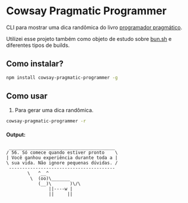 # Cowsay Pragmatic Programmer

CLI para mostrar uma dica randômica do livro [programador pragmático](https://www.amazon.com.br/Programador-Pragm%C3%A1tico-Aprendiz-Mestre/dp/8577807002/ref=sr_1_1).

Utilizei esse projeto também como objeto de estudo sobre [bun.sh](https://bun.sh/docs/bundler) e diferentes tipos de builds. 

## Como instalar?

```bash
npm install cowsay-pragmatic-programmer -g
```

## Como usar

1. Para gerar uma dica randômica.

```bash
cowsay-pragmatic-programmer -r
```

#### Output:
```
 ________________________________________
/ 56. Só comece quando estiver pronto    \
| Você ganhou experiência durante toda a |
\ sua vida. Não ignore pequenas dúvidas. /
 ----------------------------------------
        \   ^__^
         \  (oo)\_______
            (__)\       )\/\
                ||----w |
                ||     ||
```
